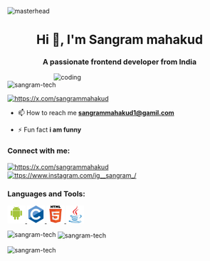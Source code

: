 ![masterhead](https://encrypted-tbn0.gstatic.com/images?q=tbn:ANd9GcRoGdrA2Xtfk9YbHI0T2INc4mMB7kPfatFZgg&s)
<h1 align="center">Hi 👋, I'm Sangram mahakud</h1>
<h3 align="center">A passionate frontend developer from India</h3>
<img align="right" alt="coding" width="400" src="https://thumbs.dreamstime.com/b/young-programmer-concentrated-working-project-developing-programming-coding-technologies-screen-codes-developer-271715415.jpg"

<p align="left"> <img src="https://komarev.com/ghpvc/?username=sangram-tech&label=Profile%20views&color=0e75b6&style=flat" alt="sangram-tech" /> </p>

<p align="left"> <a href="https://twitter.com/https://x.com/sangrammahakud" target="blank"><img src="https://img.shields.io/twitter/follow/https://x.com/sangrammahakud?logo=twitter&style=for-the-badge" alt="https://x.com/sangrammahakud" /></a> </p>

- 📫 How to reach me **sangrammahakud1@gamil.com**

- ⚡ Fun fact **i am funny**

<h3 align="left">Connect with me:</h3>
<p align="left">
<a href="https://twitter.com/https://x.com/sangrammahakud" target="blank"><img align="center" src="https://raw.githubusercontent.com/rahuldkjain/github-profile-readme-generator/master/src/images/icons/Social/twitter.svg" alt="https://x.com/sangrammahakud" height="30" width="40" /></a>
<a href="https://instagram.com/ttps://www.instagram.com/ig__sangram_/" target="blank"><img align="center" src="https://raw.githubusercontent.com/rahuldkjain/github-profile-readme-generator/master/src/images/icons/Social/instagram.svg" alt="ttps://www.instagram.com/ig__sangram_/" height="30" width="40" /></a>
</p>

<h3 align="left">Languages and Tools:</h3>
<p align="left"> <a href="https://developer.android.com" target="_blank" rel="noreferrer"> <img src="https://raw.githubusercontent.com/devicons/devicon/master/icons/android/android-original-wordmark.svg" alt="android" width="40" height="40"/> </a> <a href="https://www.cprogramming.com/" target="_blank" rel="noreferrer"> <img src="https://raw.githubusercontent.com/devicons/devicon/master/icons/c/c-original.svg" alt="c" width="40" height="40"/> </a> <a href="https://www.w3.org/html/" target="_blank" rel="noreferrer"> <img src="https://raw.githubusercontent.com/devicons/devicon/master/icons/html5/html5-original-wordmark.svg" alt="html5" width="40" height="40"/> </a> <a href="https://www.java.com" target="_blank" rel="noreferrer"> <img src="https://raw.githubusercontent.com/devicons/devicon/master/icons/java/java-original.svg" alt="java" width="40" height="40"/> </a> </p>

<p><img align="left" src="https://github-readme-stats.vercel.app/api/top-langs?username=sangram-tech&show_icons=true&locale=en&layout=compact" alt="sangram-tech" /></p>

<p>&nbsp;<img align="center" src="https://github-readme-stats.vercel.app/api?username=sangram-tech&show_icons=true&locale=en" alt="sangram-tech" /></p>

<p><img align="center" src="https://github-readme-streak-stats.herokuapp.com/?user=sangram-tech&" alt="sangram-tech" /></p>


<!--
**Sangram-tech/Sangram-tech** is a ✨ _special_ ✨ repository because its `README.md` (this file) appears on your GitHub profile.

Here are some ideas to get you started:

- 🔭 I’m currently working on ...
- 🌱 I’m currently learning ...
- 👯 I’m looking to collaborate on ...
- 🤔 I’m looking for help with ...
- 💬 Ask me about ...
- 📫 How to reach me: ...
- 😄 Pronouns: ...
- ⚡ Fun fact: ...
-->
